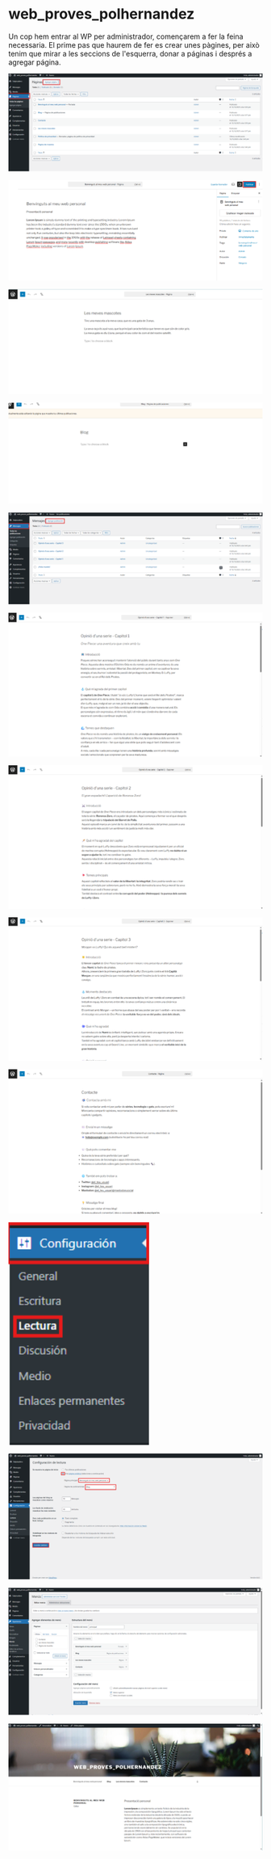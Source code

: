 # web_proves_polhernandez

Un cop hem entrar al WP per administrador, començarem a fer la feina necessaria.
El prime pas que haurem de fer es crear unes pàgines, per això tenim que mirar a les seccions de l'esquerra, donar a páginas i després a agregar página.

![Captura 1](img./c1.png)



![Captura 2](img./c2.png)


![Captura 3](img./c13.png)


![Captura 4](img./c3.png)


![Captura 5](img./c4.png)


![Captura 6](img./c5.png)


![Captura 7](img./c6.png)


![Captura 8](img./c7.png)


![Captura 9](img./c8.png)


![Captura 10](img./c9.png)


![Captura 11](img./c10.png)


![Captura 12](img./c11.png)


![Captura 13](img./c12.png)





















